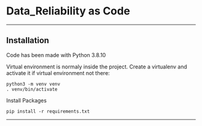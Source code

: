 # Data_Reliability as Code 

***
## Installation 

Code has been made with Python 3.8.10

Virtual environment is normaly inside the project.
Create a virtualenv and activate it if virtual environment not there:

```shell
python3 -m venv venv
. venv/bin/activate
```
Install Packages 

```shell
pip install -r requirements.txt
```

***